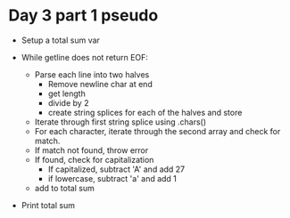 # Day 3 part 1 pseudo

- Setup a total sum var

- While getline does not return EOF:
	- Parse each line into two halves
		- Remove newline char at end
		- get length
		- divide by 2
		- create string splices for each of the halves and store
	- Iterate through first string splice using .chars()
	- For each character, iterate through the second array and check for match.
	- If match not found, throw error
	- If found, check for capitalization
		- If capitalized, subtract 'A' and add 27
		- if lowercase, subtract 'a' and add 1
	- add to total sum
- Print total sum
